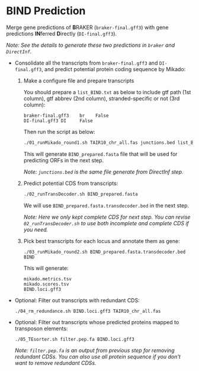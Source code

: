 # BIND Prediction

Merge gene predictions of **B**RAKER (`braker-final.gff3`) with gene predictions **IN**ferred **D**irectly (`DI-final.gff3`).

_Note: See the details to generate these two predictions in `braker` and `DirectInf`._

- Consolidate all the transcripts from `braker-final.gff3` and `DI-final.gff3`, and predict potential protein coding sequence by Mikado:

  1. Make a configure file and prepare transcripts

     You should prepare a `list_BIND.txt` as below to include gtf path (1st column), gtf abbrev (2nd column), stranded-specific or not (3rd column):
     ```
     braker-final.gff3    br    False
     DI-final.gff3 DI     False
     ```

     Then run the script as below:
     ```bash
     ./01_runMikado_round1.sh TAIR10_chr_all.fas junctions.bed list_BIND.txt BIND
     ```

     This will generate `BIND_prepared.fasta` file that will be used for predicting ORFs in the next step.

     _Note: `junctions.bed` is the same file generate from DirectInf step._

  2. Predict potential CDS from transcripts:
     ```bash
     ./02_runTransDecoder.sh BIND_prepared.fasta
     ```

     We will use `BIND_prepared.fasta.transdecoder.bed` in the next step.

     _Note: Here we only kept complete CDS for next step. You can revise `02_runTransDecoder.sh` to use both incomplete and complete CDS if you need._

  3. Pick best transcripts for each locus and annotate them as gene:

     ```
     ./03_runMikado_round2.sh BIND_prepared.fasta.transdecoder.bed BIND
     ```
     This will generate:
     ```
     mikado.metrics.tsv
     mikado.scores.tsv
     BIND.loci.gff3
     ```

- Optional: Filter out transcripts with redundant CDS:
  ```
  ./04_rm_redundance.sh BIND.loci.gff3 TAIR10_chr_all.fas
  ```

 - Optional: Filter out transcripts whose predicted proteins mapped to transposon elements:
   ```
   ./05_TEsorter.sh filter.pep.fa BIND.loci.gff3
   ```

   _Note: `filter.pep.fa` is an output from previous step for removing redundant CDSs. You can also use all protein sequence if you don't want to remove redundant CDSs._

